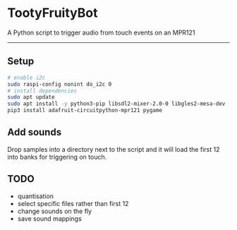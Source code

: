 # TootyFruityBot
A Python script to trigger audio from touch events on an MPR121

---

## Setup
```sh
# enable i2c
sudo raspi-config nonint do_i2c 0
# install dependencies
sudo apt update
sudo apt install -y python3-pip libsdl2-mixer-2.0-0 libgles2-mesa-dev
pip3 install adafruit-circuitpython-mpr121 pygame
```

## Add sounds
Drop samples into a directory next to the script and it will load the first 12 into banks for triggering on touch.

## TODO
- quantisation
- select specific files rather than first 12
- change sounds on the fly
- save sound mappings